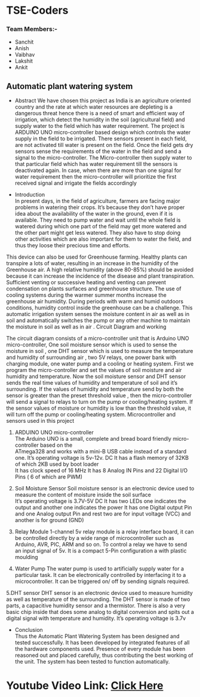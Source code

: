 # TSE-Coders

### Team Members:- 
- Sanchit
- Anish
- Vaibhav
- Lakshit
- Ankit

## Automatic plant watering system
- Abstract 
We have chosen this project as India is an agriculture oriented country and the rate at which water resources are depleting is a dangerous threat hence there is a need of smart and efficient way of irrigation, which detect the humidity in the soil (agricultural field) and supply water  to the field which has water requirement. The project is ARDUINO UNO micro-controller based design which controls the water supply in the field to be irrigated.
There sensors present in each field, are not activated till water is present on the field. Once the field gets dry sensors sense the requirements of the water in the field and send a signal to the micro-controller. The Micro-controller then supply water to that particular field which has water requirement till the sensors is deactivated again. In case, when there are more than one signal for water requirement then the micro-controller will prioritize the first received signal and irrigate the fields accordingly  

- Introduction  
In present days, in the field of agriculture, farmers are facing major problems in watering their crops. It’s because they don’t have proper idea about the availability of the water in the ground, even if it is available. They need to pump water and wait until the whole field is watered during which one part of the field may get more watered and the other part might get less watered. They also have  to stop doing other activities which are also important for them to water the field, and thus they loose their precious time and efforts.  

This device can also be used for Greenhouse farming. Healthy plants can transpire a lots of water, resulting in an increase in the humidity of the Greenhouse air. A high relative humidity (above 80-85%) should be avoided because it can increase the incidence of the disease and plant transpiration. Sufficient venting or successive heating and venting can prevent condensation on plants surfaces and greenhouse structure. The use of cooling systems during the warmer summer months increase the greenhouse air humidity. During periods with warm and humid outdoors conditions, humidity control inside the greenhouse can be a challenge. This automatic irrigation system senses the moisture content in air as well as in soil and automatically switches the pump or any other machine to maintain the moisture in soil as well as in air . 
Circuit Diagram and working  

The circuit diagram consists of a micro-controller unit that is Arduino UNO micro-controller, One soil moisture sensor which is used to sense the moisture in soil , one DHT sensor which is used to measure the temperature and humidity of surrounding air , two 5V relays, one power bank with charging module, one water pump and a cooling or heating system. 
First we program the micro-controller and set the values of soil moisture and air humidity and temperature. Now the soil moisture sensor and DHT sensor sends the real time values of humidity and temperature of soil and it’s surrounding. If the values of humidity and temperature send by both the sensor is greater than the preset threshold value , then the micro-controller will send a signal to relays to turn on the pump or cooling/heating system. If the sensor values  of moisture or humidity is low than the threshold value, it will turn off the pump or cooling/heating system. 
Microcontroller and sensors used in this project  

1.	ARDUINO UNO micro-controller  
The Arduino UNO is a small, complete and bread board friendly micro-controller based on the     
ATmega328 and works with a mini-B USB cable instead of a standard one. 
It’s operating voltage is 5v-12v. DC 
It has a flash memory of 32KB of which 2KB used by boot loader  
It has clock speed of 16 MHz 
It has 8 Analog IN Pins and 22 Digital I/O Pins ( 6 of which are PWM) 

2.	Soil Moisture Sensor 
Soil moisture sensor is an electronic device used to measure the content of moisture inside the soil surface  
It’s operating voltage is 3.7V-5V DC 
It has two LEDs one indicates the output and another one indicates the power 
It has one Digital output Pin and one Analog output Pin and rest two are for input voltage (VCC) and another is for ground (GND) 

3.	Relay Module 
1-channel 5v relay module is a relay interface board, it can be controlled directly by a wide range of microcontroller such as Arduino, AVR, PIC, ARM and so on. To control a relay  we have to send an input signal of 5v. 
It is a compact 5-Pin configuration a with plastic moulding  

4.	Water Pump 
The water pump is used to artificially supply water for a particular task. It can be electronically controlled by interfacing it to a microcontroller. It can be triggered on/ off by sending signals required. 

5.DHT sensor 
DHT sensor is an electronic device used to measure humidity as well as temperature of the surrounding. The DHT sensor is made of two parts, a capacitive humidity sensor and a thermistor. There is also a very basic chip inside that does some analog to digital conversion and spits out a digital signal with temperature and humidity. It’s operating voltage is 3.7v 

- Conclusion  
Thus the Automatic Plant Watering System has been designed and tested successfully. It has been developed by integrated features of all the hardware components used. Presence of every module has been reasoned out and placed carefully, thus contributing the best working of the unit. The system has been tested to function automatically. 

# Youtube Video Link: <a href="https://youtu.be/ZB9nt0AwuCA">Click Here</a>
